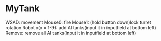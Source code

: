 # MyTank
WSAD: movement
Mouse0: fire
Mouse1: (hold button down)lock turret rotation
Robot x(x = 1-9): add AI tanks(input it in inputfield at bottom left)
Remove: remove all AI tanks(input it in inputfield at bottom left)
